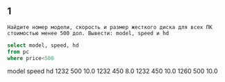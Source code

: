 ## 1
	Найдите номер модели, скорость и размер жесткого диска для всех ПК стоимостью менее 500 дол. Вывести: model, speed и hd
```sql
select model, speed, hd
from pc
where price<500
```

model	speed	hd
1232	500	10.0
1232	450	8.0
1232	450	10.0
1260	500	10.0
